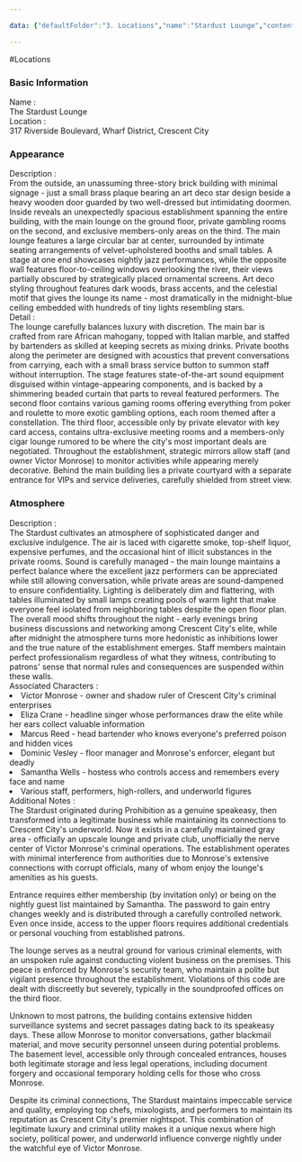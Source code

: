 ```yaml
---

data: {"defaultFolder":"3. Locations","name":"Stardust Lounge","contentType":"locations","template":{"BasicInformation":{"Name":{"value":"The Stardust Lounge","type":"text"},"location":{"value":"317 Riverside Boulevard, Wharf District, Crescent City","type":"text"}},"Appearance":{"Description":{"value":"From the outside, an unassuming three-story brick building with minimal signage - just a small brass plaque bearing an art deco star design beside a heavy wooden door guarded by two well-dressed but intimidating doormen. Inside reveals an unexpectedly spacious establishment spanning the entire building, with the main lounge on the ground floor, private gambling rooms on the second, and exclusive members-only areas on the third. The main lounge features a large circular bar at center, surrounded by intimate seating arrangements of velvet-upholstered booths and small tables. A stage at one end showcases nightly jazz performances, while the opposite wall features floor-to-ceiling windows overlooking the river, their views partially obscured by strategically placed ornamental screens. Art deco styling throughout features dark woods, brass accents, and the celestial motif that gives the lounge its name - most dramatically in the midnight-blue ceiling embedded with hundreds of tiny lights resembling stars.","type":"textarea"},"Detail":{"value":"The lounge carefully balances luxury with discretion. The main bar is crafted from rare African mahogany, topped with Italian marble, and staffed by bartenders as skilled at keeping secrets as mixing drinks. Private booths along the perimeter are designed with acoustics that prevent conversations from carrying, each with a small brass service button to summon staff without interruption. The stage features state-of-the-art sound equipment disguised within vintage-appearing components, and is backed by a shimmering beaded curtain that parts to reveal featured performers. The second floor contains various gaming rooms offering everything from poker and roulette to more exotic gambling options, each room themed after a constellation. The third floor, accessible only by private elevator with key card access, contains ultra-exclusive meeting rooms and a members-only cigar lounge rumored to be where the city's most important deals are negotiated. Throughout the establishment, strategic mirrors allow staff (and owner Victor Monrose) to monitor activities while appearing merely decorative. Behind the main building lies a private courtyard with a separate entrance for VIPs and service deliveries, carefully shielded from street view.","type":"textarea"}},"Atmosphere":{"Description":{"value":"The Stardust cultivates an atmosphere of sophisticated danger and exclusive indulgence. The air is laced with cigarette smoke, top-shelf liquor, expensive perfumes, and the occasional hint of illicit substances in the private rooms. Sound is carefully managed - the main lounge maintains a perfect balance where the excellent jazz performers can be appreciated while still allowing conversation, while private areas are sound-dampened to ensure confidentiality. Lighting is deliberately dim and flattering, with tables illuminated by small lamps creating pools of warm light that make everyone feel isolated from neighboring tables despite the open floor plan. The overall mood shifts throughout the night - early evenings bring business discussions and networking among Crescent City's elite, while after midnight the atmosphere turns more hedonistic as inhibitions lower and the true nature of the establishment emerges. Staff members maintain perfect professionalism regardless of what they witness, contributing to patrons' sense that normal rules and consequences are suspended within these walls.","type":"textarea"}},"AssociatedCharacters":{"value":["Victor Monrose - owner and shadow ruler of Crescent City's criminal enterprises","Eliza Crane - headline singer whose performances draw the elite while her ears collect valuable information","Marcus Reed - head bartender who knows everyone's preferred poison and hidden vices","Dominic Vesley - floor manager and Monrose's enforcer, elegant but deadly","Samantha Wells - hostess who controls access and remembers every face and name","Various staff, performers, high-rollers, and underworld figures"],"type":"array:text"},"AdditionalNotes":{"value":"The Stardust originated during Prohibition as a genuine speakeasy, then transformed into a legitimate business while maintaining its connections to Crescent City's underworld. Now it exists in a carefully maintained gray area - officially an upscale lounge and private club, unofficially the nerve center of Victor Monrose's criminal operations. The establishment operates with minimal interference from authorities due to Monrose's extensive connections with corrupt officials, many of whom enjoy the lounge's amenities as his guests.\n\nEntrance requires either membership (by invitation only) or being on the nightly guest list maintained by Samantha. The password to gain entry changes weekly and is distributed through a carefully controlled network. Even once inside, access to the upper floors requires additional credentials or personal vouching from established patrons.\n\nThe lounge serves as a neutral ground for various criminal elements, with an unspoken rule against conducting violent business on the premises. This peace is enforced by Monrose's security team, who maintain a polite but vigilant presence throughout the establishment. Violations of this code are dealt with discreetly but severely, typically in the soundproofed offices on the third floor.\n\nUnknown to most patrons, the building contains extensive hidden surveillance systems and secret passages dating back to its speakeasy days. These allow Monrose to monitor conversations, gather blackmail material, and move security personnel unseen during potential problems. The basement level, accessible only through concealed entrances, houses both legitimate storage and less legal operations, including document forgery and occasional temporary holding cells for those who cross Monrose.\n\nDespite its criminal connections, The Stardust maintains impeccable service and quality, employing top chefs, mixologists, and performers to maintain its reputation as Crescent City's premier nightspot. This combination of legitimate luxury and criminal utility makes it a unique nexus where high society, political power, and underworld influence converge nightly under the watchful eye of Victor Monrose.","type":"textarea"}}}

---
```


#Locations

<div class="section level-3"><h3 class="section-header">Basic Information</h3><div class="section-content"><div class="content-container"><div class="field-container field-type-text"><div class="field-label">Name : </div><div class="field-value text-value">The Stardust Lounge</div></div><div class="field-container field-type-text"><div class="field-label">Location : </div><div class="field-value text-value">317 Riverside Boulevard, Wharf District, Crescent City</div></div></div></div></div><div class="section-separator"></div><div class="section level-3"><h3 class="section-header">Appearance</h3><div class="section-content"><div class="content-container"><div class="field-container field-type-textarea"><div class="field-label">Description : </div><div class="field-value"><div class="content-creation-textarea">From the outside, an unassuming three-story brick building with minimal signage - just a small brass plaque bearing an art deco star design beside a heavy wooden door guarded by two well-dressed but intimidating doormen. Inside reveals an unexpectedly spacious establishment spanning the entire building, with the main lounge on the ground floor, private gambling rooms on the second, and exclusive members-only areas on the third. The main lounge features a large circular bar at center, surrounded by intimate seating arrangements of velvet-upholstered booths and small tables. A stage at one end showcases nightly jazz performances, while the opposite wall features floor-to-ceiling windows overlooking the river, their views partially obscured by strategically placed ornamental screens. Art deco styling throughout features dark woods, brass accents, and the celestial motif that gives the lounge its name - most dramatically in the midnight-blue ceiling embedded with hundreds of tiny lights resembling stars.</div></div></div><div class="field-container field-type-textarea"><div class="field-label">Detail : </div><div class="field-value"><div class="content-creation-textarea">The lounge carefully balances luxury with discretion. The main bar is crafted from rare African mahogany, topped with Italian marble, and staffed by bartenders as skilled at keeping secrets as mixing drinks. Private booths along the perimeter are designed with acoustics that prevent conversations from carrying, each with a small brass service button to summon staff without interruption. The stage features state-of-the-art sound equipment disguised within vintage-appearing components, and is backed by a shimmering beaded curtain that parts to reveal featured performers. The second floor contains various gaming rooms offering everything from poker and roulette to more exotic gambling options, each room themed after a constellation. The third floor, accessible only by private elevator with key card access, contains ultra-exclusive meeting rooms and a members-only cigar lounge rumored to be where the city's most important deals are negotiated. Throughout the establishment, strategic mirrors allow staff (and owner Victor Monrose) to monitor activities while appearing merely decorative. Behind the main building lies a private courtyard with a separate entrance for VIPs and service deliveries, carefully shielded from street view.</div></div></div></div></div></div><div class="section-separator"></div><div class="section level-3"><h3 class="section-header">Atmosphere</h3><div class="section-content"><div class="content-container"><div class="field-container field-type-textarea"><div class="field-label">Description : </div><div class="field-value"><div class="content-creation-textarea">The Stardust cultivates an atmosphere of sophisticated danger and exclusive indulgence. The air is laced with cigarette smoke, top-shelf liquor, expensive perfumes, and the occasional hint of illicit substances in the private rooms. Sound is carefully managed - the main lounge maintains a perfect balance where the excellent jazz performers can be appreciated while still allowing conversation, while private areas are sound-dampened to ensure confidentiality. Lighting is deliberately dim and flattering, with tables illuminated by small lamps creating pools of warm light that make everyone feel isolated from neighboring tables despite the open floor plan. The overall mood shifts throughout the night - early evenings bring business discussions and networking among Crescent City's elite, while after midnight the atmosphere turns more hedonistic as inhibitions lower and the true nature of the establishment emerges. Staff members maintain perfect professionalism regardless of what they witness, contributing to patrons' sense that normal rules and consequences are suspended within these walls.</div></div></div></div></div></div><div class="section-separator"></div><div class="field-container field-type-array:text"><div class="field-label">Associated Characters : </div><nav class="field-value array-container"><li class="array-item text-item">Victor Monrose - owner and shadow ruler of Crescent City's criminal enterprises</li><li class="array-item text-item">Eliza Crane - headline singer whose performances draw the elite while her ears collect valuable information</li><li class="array-item text-item">Marcus Reed - head bartender who knows everyone's preferred poison and hidden vices</li><li class="array-item text-item">Dominic Vesley - floor manager and Monrose's enforcer, elegant but deadly</li><li class="array-item text-item">Samantha Wells - hostess who controls access and remembers every face and name</li><li class="array-item text-item">Various staff, performers, high-rollers, and underworld figures</li></nav></div><div class="field-container field-type-textarea"><div class="field-label">Additional Notes : </div><div class="field-value"><div class="content-creation-textarea">The Stardust originated during Prohibition as a genuine speakeasy, then transformed into a legitimate business while maintaining its connections to Crescent City's underworld. Now it exists in a carefully maintained gray area - officially an upscale lounge and private club, unofficially the nerve center of Victor Monrose's criminal operations. The establishment operates with minimal interference from authorities due to Monrose's extensive connections with corrupt officials, many of whom enjoy the lounge's amenities as his guests.

Entrance requires either membership (by invitation only) or being on the nightly guest list maintained by Samantha. The password to gain entry changes weekly and is distributed through a carefully controlled network. Even once inside, access to the upper floors requires additional credentials or personal vouching from established patrons.

The lounge serves as a neutral ground for various criminal elements, with an unspoken rule against conducting violent business on the premises. This peace is enforced by Monrose's security team, who maintain a polite but vigilant presence throughout the establishment. Violations of this code are dealt with discreetly but severely, typically in the soundproofed offices on the third floor.

Unknown to most patrons, the building contains extensive hidden surveillance systems and secret passages dating back to its speakeasy days. These allow Monrose to monitor conversations, gather blackmail material, and move security personnel unseen during potential problems. The basement level, accessible only through concealed entrances, houses both legitimate storage and less legal operations, including document forgery and occasional temporary holding cells for those who cross Monrose.

Despite its criminal connections, The Stardust maintains impeccable service and quality, employing top chefs, mixologists, and performers to maintain its reputation as Crescent City's premier nightspot. This combination of legitimate luxury and criminal utility makes it a unique nexus where high society, political power, and underworld influence converge nightly under the watchful eye of Victor Monrose.</div></div></div>
